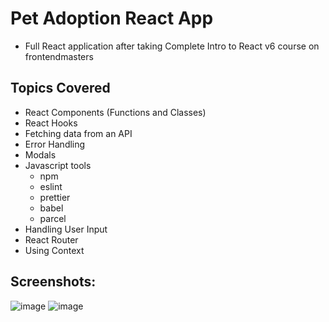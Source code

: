 # Pet Adoption React App

- Full React application after taking Complete Intro to React v6 course on frontendmasters

## Topics Covered
- React Components (Functions and Classes)
- React Hooks
- Fetching data from an API
- Error Handling
- Modals
- Javascript tools 
  - npm
  - eslint
  - prettier
  - babel
  - parcel
- Handling User Input
- React Router
- Using Context

## Screenshots:

![image](https://user-images.githubusercontent.com/64127487/153771461-54a47e46-427a-44f4-9452-68177acc1653.png)
![image](https://user-images.githubusercontent.com/64127487/153771479-35447fe2-d6a3-4ca0-aed6-5979093b0d55.png)

